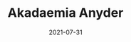 ---
categories: shb
patchNumber: 4
patchName: Shadowbringers
title: Akadaemia Anyder
slug: akadaemia-anyder
difficulty: Normal
plvl: 80
ilvl: 410
date: 2021-07-31
order: 80409
description: "Read our guide for the FFXIV dungeon Akadaemia Anyder, where
  you'll face off against Cladoselache, Doliodus, Marquis Morbol, and Guardian
  Force: Quetzalcoatl."
terms:
  - term: dungeon
  - term: shadowbringers
  - term: shb
  - term: Cladoselache
  - term: Doliodus
  - term: Marquis Morbol
  - term: Guardian Force Quetzalcoatl
instanceType: dungeon
mtqvid: https://youtu.be/I3GrCd_jNlA
mechanics: []
bosses:
  - title: Cladoselache and Dodiolus
    id: boss01
    sequence:
      - phase: 1
        attacks:
          - attack: Protolithic Puncture
          - attack: Tidal Guillotine (on land)
          - attack: "[repeat]"
        alerts:
          - alert: Tanks should keep the boss facing away from the group and healers should
              watch out for Protolithic Puncture, the tankbuster.
      - phase: 2
        alerts:
          - alert: A second red-colored shark, Doliodus, will join the fight. The bosses
              will alternate being on the arena and in the water. Players should
              pay attention to their locations.
        attacks:
          - attack: Pelagic Cleaver (on land)
          - attack: Tidal Guillotine (in water)
          - attack: Protolithic Puncture
          - attack: Tidal Guillotine (on land)
          - attack: Aquatic Lance
          - attack: Pelagic Cleaver (in water)
          - attack: "[repeat]"
      - phase: 3
        alerts:
          - alert: When one of the two sharks dies, the remaining one will cast Marine
              Mayhem and continue its pattern.
        attacks:
          - attack: Marine Mayhem
          - attack: Boss Specific Attacks
          - attack: "[repeat]"
    attacks:
      - type: regular
        title: Protolithic Puncture
        roles:
          - Tank
          - Healer
        tags:
          - Tankbuster
        notes:
          - note: Heal and cooldown as necessary.
        phases:
          - phase: 1
      - type: variation
        title: Tidal Guillotine
        phases:
          - phase: 1
          - phase: 2
        variation:
          - title: Tidal Guillotine (on land)
            roles:
              - Everyone
            tags:
              - Point Blank AoE
            notes:
              - note: This attack will hit in a large circle around Cladoselache - move away to
                  avoid it.
          - title: Tidal Guillotine (in water)
            roles:
              - Everyone
            tags:
              - Circular AoE
            notes:
              - note: When Cladoselache is in the water, Tidal Guillotine changes.
              - note: Cladoselache will stop swimming and jump out of the water into a large
                  circular AoE directly in front of where it stopped. Avoid as
                  necessary.
      - type: variation
        title: Pelagic Cleaver
        phases:
          - phase: 2
        variation:
          - title: Pelagic Cleaver (on land)
            roles:
              - Everyone
            tags:
              - Cone AoE
            notes:
              - note: Doliodus will pick a direction and attack in a broad cone.
          - title: Pelagic Cleaver (in water)
            roles:
              - Everyone
            tags:
              - Cone AoE
            notes:
              - note: When Doliodus is in the water, Pelagic Cleaver is larger.
              - note: Doliodus will stop swimming and attack most of the arena with a frontal
                  cone AoE - move to the sides to avoid it.
      - type: regular
        title: Aquatic Lance
        roles:
          - Everyone
        tags:
          - Puddle AoE
          - Marker
        notes:
          - note: One player will be marked with a blue marker and a Puddle AoE will be
              dropped on their location. Avoid them, and if you're targeted,
              place the puddle out of the way.
        phases:
          - phase: 3
      - type: regular
        title: Marine Mayhem
        roles:
          - Healer
        tags:
          - Raid Wide AoE
        notes:
          - note: This attack will continue to hit the group until the final boss is dead.
              Healers need to pay attention each time it hits.
        phases:
          - phase: 3
  - title: Marquis Morbol
    id: boss02
    sequence:
      - phase: 1
        alerts:
          - alert: When the boss raises its tendrils, it will slam them down - stand between
              them, and stick to the boss' side to avoid the bile at the end.
          - alert: Avoid the glowing purple sections of the arena.
        attacks:
          - {}
    attacks:
      - type: regular
        title: Sap Shower
        roles:
          - Everyone
        tags:
          - Circular AoE
          - Marker
        notes:
          - note: All players will be targeted with an orange marker. Avoid overlapping with
              others.
        phases:
          - phase: 2
      - type: regular
        title: Arbor Storm
        roles:
          - Healer
        tags:
          - Raid Wide AoE
        notes:
          - note: Healers should keep an eye on the group when this is cast.
        phases:
          - phase: 2
      - type: combo
        title: Extensible Tendrils and Bile Vomit
        phases:
          - phase: 1
        combo:
          - title: Extensible Tendrils
            roles:
              - Everyone
            tags:
              - Area AoE
            notes:
              - note: The boss will raise its tendrils and slam them down onto the ground.
              - note: Stand in its "armpits" to avoid taking damage.
              - note: This will happen 5 times in a row before Bile Vomit.
              - {}
          - title: Bile Vomit
            roles:
              - Everyone
            tags:
              - Cone AoE
            notes:
              - note: This attack has no cast bar.
              - note: The boss will use this attack directly in front immediately after the 5th
                  tendril slam. Tanks should avoid the front of the boss by
                  standing to its sides.
      - type: regular
        title: Blossom
        roles:
          - Everyone
        tags:
          - Area AoE
          - Debuff
        phases:
          - phase: 1
        notes:
          - note: The boss will cause various flowered areas in the arena to glow purple.
          - note: Avoid standing in these or you'll receive heavy and vulnerability up
              debuffs.
  - title: "Guardian Force: Quetzalcoatl"
    id: boss03
    sequence:
      - phase: 1
        alerts:
          - alert: After the boss targets everyone with circle AoEs, run into the purple
              orbs to get a damage up buff.
          - alert: After the boss knocks everyone back, run into its hit box to avoid
              damage.
    attacks:
      - type: regular
        title: Shockbolt
        roles:
          - Tank
          - Healer
        tags:
          - Tankbuster
        notes:
          - note: Cooldown and heal as necessary.
        phases:
          - phase: 1
      - type: regular
        title: Thunderbolt
        roles:
          - Healer
        tags:
          - Raid Wide AoE
        images: []
        phases:
          - phase: 1
        notes:
          - note: Healers should top everyone up in preparation for this heavy raid-wide
              damage.
      - type: regular
        title: Thunderstorm
        roles:
          - Everyone
        tags:
          - Circular AoE
          - Buff
        phases:
          - phase: 1
        notes:
          - note: Players and the arena will be targeted by circle AoEs. Avoid overlapping
              with other players.
          - note: After the AoE hits, some will drop purple orbs that can be collected for a
              damage up buff.
      - type: regular
        title: Shocking Plumage
        roles:
          - Everyone
        tags:
          - Cone AoE
        phases:
          - phase: 1
        notes:
          - note: 4 cone AoEs will spawn from the boss in all directions. Stand between
              them.
      - type: regular
        title: Winding Current
        roles:
          - Everyone
        tags:
          - Area AoE
          - Knockback
        notes:
          - note: The boss will teleport to the south side of the arena and knock all
              players north.
          - note: Orb AoEs will be scattered around the arena that grow during the cast -
              these get very large so try to avoid them.
          - note: The boss will hit the entire arena with damage - the only safe zone is
              directly in its hitbox - players will need to cross the arena,
              dodging the orb AoEs.
        phases:
          - phase: 1
layout: guide_post
cms: netlify-cms
---
